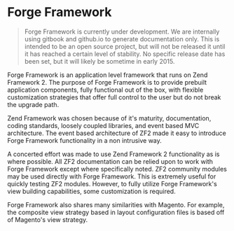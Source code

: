 Forge Framework
===============

> Forge Framework is currently under development. We are internally using gitbook
> and github.io to generate documentation only. This is intended to be an open source
> project, but will not be released it until it has reached a certain level of stability.
> No specific release date has been set, but it will likely be sometime in early 2015.

Forge Framework is an application level framework that runs on Zend Framework 2.
The purpose of Forge Framework is to provide prebuilt application components, fully
functional out of the box, with flexible customization strategies that offer full
control to the user but do not break the upgrade path.

Zend Framework was chosen because of it's maturity, documentation, coding standards,
loosely coupled libraries, and event based MVC architecture. The event based architecture
of ZF2 made it easy to introduce Forge Framework functionality in a non intrusive way.

A concerted effort was made to use Zend Framework 2 functionality as is where possible.
All ZF2 documentation can be relied upon to work with Forge Framework except where
specifically noted. ZF2 community modules may be used directly with Forge Framework.
This is extremely useful for quickly testing ZF2 modules. However, to fully utilize
Forge Framework's view building capabilities, some customization is required.

Forge Framework also shares many similarities with Magento. For example, the composite
view strategy based in layout configuration files is based off of Magento's view strategy.
